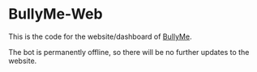 # BullyMe-Web

This is the code for the website/dashboard of [BullyMe](https://bullyme.ronenjain.com).

The bot is permanently offline, so there will be no further updates to the website.
